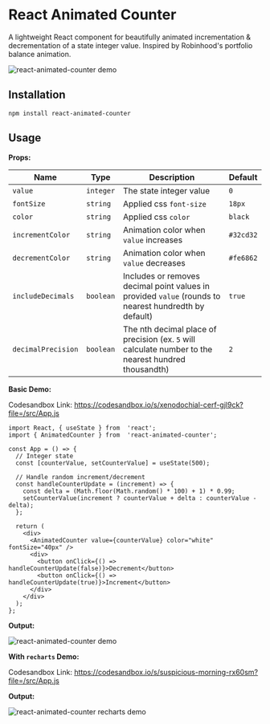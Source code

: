 # React Animated Counter

A lightweight React component for beautifully animated incrementation & decrementation of a state integer value. Inspired by Robinhood's portfolio balance animation. 

![react-animated-counter demo](https://media.giphy.com/media/v1.Y2lkPTc5MGI3NjExZTBmNDRiNmEzNThmOWVlODg4NzVhZDA2ZjY0OTJiZmZlMDg2ZTZkOSZjdD1n/NrKPwl0quI0OtavaBR/giphy.gif)

## Installation

`npm install react-animated-counter`

## Usage

**Props:**

|     Name       |     Type      |             Description                                                                                 |     Default    |
|----------------|---------------|---------------------------------------------------------------------------------------------------------|----------------|
|   `value`        | `integer`    | The state integer value                                                                                | `0`            |
|   `fontSize`     | `string`     | Applied css `font-size`                                                                                | `18px`         |
|   `color`        | `string`     | Applied css `color`                                                                                    | `black`        |
| `incrementColor` | `string`     | Animation color when `value` increases                                                                 | `#32cd32`      |
| `decrementColor` | `string`     | Animation color when `value` decreases                                                                 | `#fe6862`      |
|`includeDecimals` | `boolean`    | Includes or removes decimal point values in provided `value` (rounds to nearest hundredth by default)  | `true`         |
|`decimalPrecision`| `boolean`    | The nth decimal place of precision (ex. `5` will calculate number to the nearest hundred thousandth)   | `2`            |

**Basic Demo:**

Codesandbox Link: https://codesandbox.io/s/xenodochial-cerf-gjl9ck?file=/src/App.js

```
import React, { useState } from  'react';
import { AnimatedCounter } from  'react-animated-counter';

const App = () => {
  // Integer state
  const [counterValue, setCounterValue] = useState(500);

  // Handle random increment/decrement
  const handleCounterUpdate = (increment) => {
    const delta = (Math.floor(Math.random() * 100) + 1) * 0.99;
    setCounterValue(increment ? counterValue + delta : counterValue - delta);
  };

  return (
    <div>
      <AnimatedCounter value={counterValue} color="white" fontSize="40px" />
      <div>
        <button onClick={() => handleCounterUpdate(false)}>Decrement</button>
        <button onClick={() => handleCounterUpdate(true)}>Increment</button>
      </div>
    </div>
  );
};
```

**Output:**

![react-animated-counter demo](https://media.giphy.com/media/v1.Y2lkPTc5MGI3NjExMzhwbnF0NDU1ZmhsMHRnZnFwdzVycXU5b2MzYnpxZ3ZtZzFhNG0xNyZlcD12MV9pbnRlcm5hbF9naWZfYnlfaWQmY3Q9Zw/N3Xsj09Gp9GbrKF86E/giphy.gif)

**With `recharts` Demo:**

Codesandbox Link: https://codesandbox.io/s/suspicious-morning-rx60sm?file=/src/App.js

**Output:**

![react-animated-counter recharts demo](https://media.giphy.com/media/v1.Y2lkPTc5MGI3NjExMXFoaHkzOG5oMG05aTF6dHo0NHRmOGxmdjQ0Zm1xdGdvNWprNDcyOSZlcD12MV9pbnRlcm5hbF9naWZfYnlfaWQmY3Q9Zw/IJP2ng53lyeF5QXi5T/giphy.gif)

